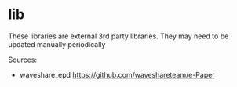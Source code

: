 # lib

These libraries are external 3rd party libraries. They may need to be updated manually periodically

Sources:
* waveshare_epd https://github.com/waveshareteam/e-Paper